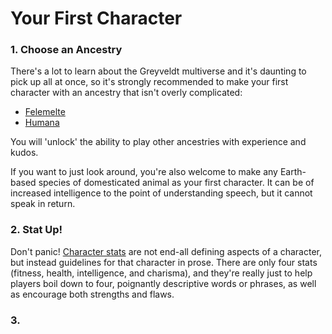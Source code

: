 # Your First Character

### 1. Choose an Ancestry
There's a lot to learn about the Greyveldt multiverse and it's daunting to pick up all at once, so it's strongly recommended to make your first character with an ancestry that isn't overly complicated:

- [Felemelte](https://github.com/Quae/greyveldt_lore/blob/master/people/felemelte.md)
- [Humana](https://github.com/Quae/greyveldt_lore/edit/master/people/humana.md)

You will 'unlock' the ability to play other ancestries with experience and kudos.

If you want to just look around, you're also welcome to make any Earth-based species of domesticated animal as your first character. It can be of increased intelligence to the point of understanding speech, but it cannot speak in return.

### 2. Stat Up!
Don't panic! [Character stats](https://github.com/Quae/greyveldt_lore/blob/master/getting_started/stats.md) are not end-all defining aspects of a character, but instead guidelines for that character in prose. There are only four stats (fitness, health, intelligence, and charisma), and they're really just to help players boil down to four, poignantly descriptive words or phrases, as well as encourage both strengths and flaws.

### 3. 
